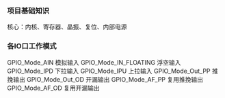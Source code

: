 ### 项目基础知识

核心：内核、寄存器、晶振、复位、内部电源


### 各IO口工作模式

GPIO_Mode_AIN 模拟输入
GPIO_Mode_IN_FLOATING 浮空输入
GPIO_Mode_IPD 下拉输入
GPIO_Mode_IPU 上拉输入
GPIO_Mode_Out_PP 推挽输出
GPIO_Mode_Out_OD 开漏输出
GPIO_Mode_AF_PP 复用推挽输出
GPIO_Mode_AF_OD 复用开漏输出